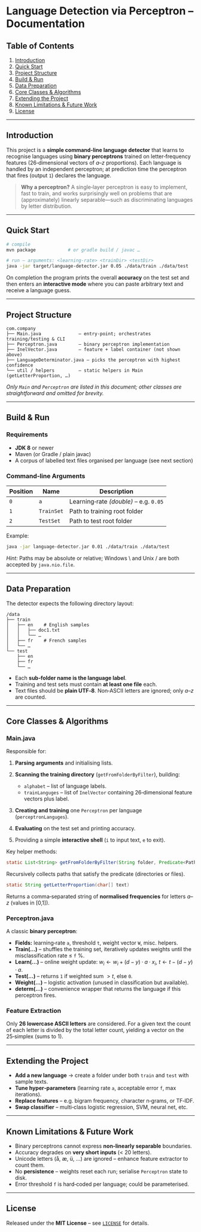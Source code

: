 # Language Detection via Perceptron – Documentation

## Table of Contents

1. [Introduction](#introduction)
2. [Quick Start](#quick-start)
3. [Project Structure](#project-structure)
4. [Build & Run](#build--run)
5. [Data Preparation](#data-preparation)
6. [Core Classes & Algorithms](#core-classes--algorithms)
7. [Extending the Project](#extending-the-project)
8. [Known Limitations & Future Work](#known-limitations--future-work)
9. [License](#license)

---

## Introduction

This project is a **simple command‑line language detector** that learns to recognise languages using **binary perceptrons** trained on letter‑frequency features (26‑dimensional vectors of *a–z* proportions). Each language is handled by an independent perceptron; at prediction time the perceptron that fires (output `1`) declares the language.

> **Why a perceptron?** A single‑layer perceptron is easy to implement, fast to train, and works surprisingly well on problems that are (approximately) linearly separable—such as discriminating languages by letter distribution.

---

## Quick Start

```bash
# compile
mvn package            # or gradle build / javac …

# run – arguments: <learning‑rate> <trainDir> <testDir>
java -jar target/language-detector.jar 0.05 ./data/train ./data/test
```

On completion the program prints the overall **accuracy** on the test set and then enters an **interactive mode** where you can paste arbitrary text and receive a language guess.

---

## Project Structure

```
com.company
├── Main.java              – entry‑point; orchestrates training/testing & CLI
├── Perceptron.java        – binary perceptron implementation
├── InelVector.java        – feature + label container (not shown above)
├── LanguageDeterminator.java – picks the perceptron with highest confidence
└── util / helpers         – static helpers in Main (getLetterProportion, …)
```

*Only `Main` and `Perceptron` are listed in this document; other classes are straightforward and omitted for brevity.*

---

## Build & Run

### Requirements

* **JDK 8** or newer
* Maven (or Gradle / plain javac)
* A corpus of labelled text files organised per language (see next section)

### Command‑line Arguments

| Position | Name       | Description                            |
| -------- | ---------- | -------------------------------------- |
| `0`      | `a`        | Learning‑rate *(double)* – e.g. `0.05` |
| `1`      | `TrainSet` | Path to training root folder           |
| `2`      | `TestSet`  | Path to test root folder               |

Example:

```bash
java -jar language-detector.jar 0.01 ./data/train ./data/test
```

*Hint:* Paths may be absolute or relative; Windows \ and Unix / are both accepted by `java.nio.file`.

---

## Data Preparation

The detector expects the following directory layout:

```
/data
├── train
│   ├── en    # English samples
│   │   ├── doc1.txt
│   │   └── …
│   ├── fr    # French samples
│   └── …
└── test
    ├── en
    ├── fr
    └── …
```

* Each **sub‑folder name is the language label**.
* Training and test sets must contain **at least one file** each.
* Text files should be **plain UTF‑8**. Non‑ASCII letters are ignored; only *a–z* are counted.

---

## Core Classes & Algorithms

### Main.java

Responsible for:

1. **Parsing arguments** and initialising lists.
2. **Scanning the training directory** (`getFromFolderByFilter`), building:

   * `alphabet` – list of language labels.
   * `trainLanguges` – list of `InelVector` containing 26‑dimensional feature vectors plus label.
3. **Creating and training** one `Perceptron` per language (`perceptronLanguges`).
4. **Evaluating** on the test set and printing accuracy.
5. Providing a simple **interactive shell** (`i` to input text, `e` to exit).

Key helper methods:

```java
static List<String> getFromFolderByFilter(String folder, Predicate<Path> pr)
```

Recursively collects paths that satisfy the predicate (directories or files).

```java
static String getLetterProportion(char[] text)
```

Returns a comma‑separated string of **normalised frequencies** for letters *a–z* (values in \[0,1]).

### Perceptron.java

A classic **binary perceptron**:

* **Fields:** learning‑rate `a`, threshold `t`, weight vector `W`, misc. helpers.
* **Train(...)** – shuffles the training set, iteratively updates weights until the misclassification rate ≤ `f` %.
* **Learn(...)** – online weight update: $w_i ← w_i + (d−y)·a·x_i$, $t ← t − (d−y)·a$.
* **Test(...)** – returns `1` if weighted sum $> t$, else `0`.
* **Weight(...)** – logistic activation (unused in classification but available).
* **determ(...)** – convenience wrapper that returns the language if this perceptron fires.

### Feature Extraction

Only **26 lowercase ASCII letters** are considered. For a given text the count of each letter is divided by the total letter count, yielding a vector on the 25‑simplex (sums to 1).

---

## Extending the Project

* **Add a new language** → create a folder under both `train` and `test` with sample texts.
* **Tune hyper‑parameters** (learning rate `a`, acceptable error `f`, max iterations).
* **Replace features** – e.g. bigram frequency, character n‑grams, or TF‑IDF.
* **Swap classifier** – multi‑class logistic regression, SVM, neural net, etc.

---

## Known Limitations & Future Work

* Binary perceptrons cannot express **non‑linearly separable** boundaries.
* Accuracy degrades on **very short inputs** (< 20 letters).
* Unicode letters (å, æ, ü, …) are ignored – enhance feature extractor to count them.
* No **persistence** – weights reset each run; serialise `Perceptron` state to disk.
* Error threshold `f` is hard‑coded per language; could be parameterised.

---

## License

Released under the **MIT License** – see [`LICENSE`](LICENSE) for details.
